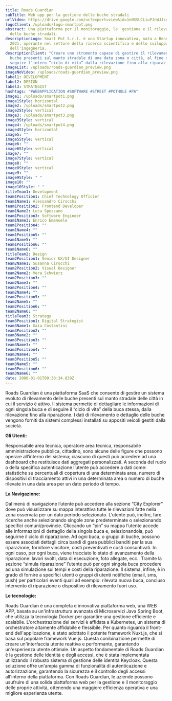 ```yaml
---
title: Roads Guardian
subTitle: Web app per la gestione delle buche stradali
urlVideo: https://drive.google.com/uc?export=view&id=1nNSSUCLiuPJnWJJsdLLIEx6M_GvuFRyl
logoClient: /uploads/logo-smartpot.png
abstract: Una piattaforma per il monitoraggio, la  gestione e il rilevamento
  delle buche stradali.
descriptionLogo: Smart Pot S.r.l. è una Startup innovativa, nata a Benevento nel
  2021, operante nel settore della ricerca scientifica e dello sviluppo
  dell'ingegneria.
descriptionClient: "Creare uno strumento capace di gestire il rilevamento delle
  buche presenti sul manto stradale di una data zona o città, al fine di poterne
  seguire l’intero “ciclo di vita” dalla rilevazione fino alla riparazione. "
imageList: /uploads/roads-guardian_preview.png
imageNoVideo: /uploads/roads-guardian_preview.png
label1: DEVELOPMENT
label2: DESIGN
label3: STRATEGIST
hashtags: "#WEBAPPLICATION #SOFTWARE #STREET #POTHOLE #PA"
image1: /uploads/smartpot1.png
image1Style: horizontal
image2: /uploads/smartpot2.png
image2Style: vertical
image3: /uploads/smartpot3.png
image3Style: vertical
image4: /uploads/smartpot4.png
image4Style: horizontal
image5: ""
image5Style: vertical
image6: ""
image6Style: vertical
image7: ""
image7Style: vertical
image8: ""
image8Style: vertical
image9: ""
image9Style: " "
image10: ""
image10Style: " "
titleTeam1: Development
team1Position1: Chief Technology Officier
team1Name1: Alessandro Cirocchi
team1Position2: Frontend Developer
team1Name2: Luca Spezzano
team1Position3: Software Engineer
team1Name3: Enrico Emanuele
team1Position4: ""
team1Name4: ""
team1Position5: ""
team1Name5: ""
team1Position6: ""
team1Name6: ""
titleTeam2: Design
team2Position1: Senior UX/UI Designer
team2Name1: Susanna Cirocchi
team2Position2: Visual Designer
team2Name2: Vera Schwierz
team2Position3: ""
team2Name3: ""
team2Position4: ""
team2Name4: ""
team2Position5: ""
team2Name5: ""
team2Position6: ""
team2Name6: ""
titleTeam3: Strategy
team3Position1: Digital Strategist
team3Name1: Gaia Costantini
team3Position2: ""
team3Name2: ""
team3Position3: ""
team3Name3: ""
team3Position4: ""
team3Name4: ""
team3Position5: ""
team3Name5: ""
team3Position6: ""
team3Name6: ""
date: 2000-01-01T09:30:34.839Z
---
```

Roads Guardian è una piattaforma SaaS che consente di gestire un sistema evoluto di rilevamento delle buche presenti sul manto stradale delle città in cui il servizio è attivo. Il sistema permette di dettagliare le informazioni di ogni singola buca e di seguire il “ciclo di vita” della buca stessa, dalla rilevazione fino alla riparazione. I dati di rilevamento e dettaglio delle buche vengono forniti da sistemi complessi installati su appositi veicoli gestiti dalla società.

**Gli Utenti:**

Responsabile area tecnica, operatore area tecnica, responsabile amministrazione pubblica, cittadino, sono alcune delle figure che possono operare all’interno del sistema; ciascuno di questi può accedere ad una dashboard che restituisce dati aggregati personalizzati. A seconda del ruolo o della specifica autenticazione l’utente può accedere a dati come: statistiche su percentuali di copertura di una determinata area, numero di dispositivi di tracciamento attivi in una determinata area o numero di buche rilevate in una data area per un dato periodo di tempo.

**La Navigazione:**

Dal menù di navigazione l’utente può accedere alla sezione “City Explorer” dove può visualizzare su mappa interattiva tutte le rilevazioni fatte nella zona osservata per un dato periodo selezionato. L’utente può, inoltre, fare ricerche anche selezionando singole zone predeterminate o selezionando specifici comuni/provincie. Cliccando un “pin” su mappa l’utente accede alle informazioni di dettaglio della singola buca e, selezionandola, può seguirne il ciclo di riparazione. 
Ad ogni buca, o gruppi di buche, possono essere associati dettagli circa bandi di gara pubblici banditi per la sua riparazione, fornitore vincitore, costi preventivati e costi consuntivati. In ogni caso, per ogni buca, viene tracciato lo stato di avanzamento della riparazione: lavori svolti, data di esecuzione, foto allegate, ecc..
Tramite la sezione “simula riparazione” l’utente può per ogni singola buca procedere ad una simulazione sui tempi e costi della riparazione.
Il sistema, infine, è in grado di fornire a specifici utenti o gruppi di utenti notifiche (email, sms, push) per particolari eventi quali ad esempio: rilevata nuova buca, concluso intervento di riparazione o dispositivo di rilevamento fuori uso.

**Le tecnologie:**

Roads Guardian è una completa e innovativa piattaforma web, una WEB APP, basata su un'infrastruttura avanzata di Microservizi Java Spring Boot, che utilizza la tecnologia Docker per garantire una gestione efficiente e scalabile. L'orchestrazione dei servizi è affidata a Kubernetes, un sistema di orchestratore altamente affidabile e flessibile.
Per quanto riguarda il front-end dell'applicazione, è stato adottato il potente framework Nuxt.js, che si basa sul popolare framework Vue.js. Questa combinazione permette di creare un'interfaccia utente reattiva e performante, garantendo un'esperienza utente ottimale.
Un aspetto fondamentale di Roads Guardian è la gestione delle identità e degli accessi, che è stata implementata utilizzando il robusto sistema di gestione delle identità Keycloak. Questa soluzione offre un'ampia gamma di funzionalità di autenticazione e autorizzazione, garantendo la sicurezza e il controllo degli accessi all'interno della piattaforma.
Con Roads Guardian, le aziende possono usufruire di una solida piattaforma web per la gestione e il monitoraggio delle proprie attività, ottenendo una maggiore efficienza operativa e una migliore esperienza utente.
